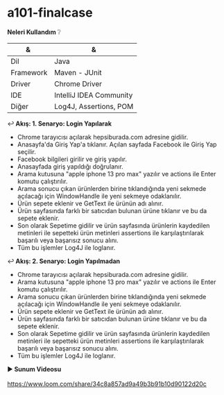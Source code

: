 # a101-finalcase

<b>Neleri Kullandım  </b>:grey_question:

| & | & |
| --- | --- |
| Dil | Java |
| Framework | Maven - JUnit |
| Driver | Chrome Driver |
| IDE | IntelliJ IDEA Community |
| Diğer | Log4J, Assertions, POM |

:leftwards_arrow_with_hook:<b> Akış: 1. Senaryo: Login Yapılarak</b>

- Chrome tarayıcısı açılarak hepsiburada.com adresine gidilir.
- Anasayfa'da Giriş Yap'a tıklanır. Açılan sayfada Facebook ile Giriş Yap seçilir.
- Facebook bilgileri girilir ve giriş yapılır.
- Anasayfada giriş yapıldığı doğrulanır.
- Arama kutusuna "apple iphone 13 pro max" yazılır ve actions ile Enter komutu çalıştırılır.
- Arama sonucu çıkan ürünlerden birine tıklandığında yeni sekmede açılacağı için WindowHandle ile yeni sekmeye odaklanılır.
- Ürün sepete eklenir ve GetText ile ürünün adı alınır.
- Ürün sayfasında farklı bir satıcıdan bulunan ürüne tıklanır ve bu da sepete eklenir.
- Son olarak Sepetime gidilir ve ürün sayfasında ürünlerin kaydedilen metinleri ile sepetteki ürün metinleri assertions ile karşılaştırılarak başarılı veya başarısız sonucu alını.
- Tüm bu işlemler Log4J ile loglanır.

:leftwards_arrow_with_hook:<b> Akış: 2. Senaryo: Login Yapılmadan</b>

- Chrome tarayıcısı açılarak hepsiburada.com adresine gidilir.
- Arama kutusuna "apple iphone 13 pro max" yazılır ve actions ile Enter komutu çalıştırılır.
- Arama sonucu çıkan ürünlerden birine tıklandığında yeni sekmede açılacağı için WindowHandle ile yeni sekmeye odaklanılır.
- Ürün sepete eklenir ve GetText ile ürünün adı alınır.
- Ürün sayfasında farklı bir satıcıdan bulunan ürüne tıklanır ve bu da sepete eklenir.
- Son olarak Sepetime gidilir ve ürün sayfasında ürünlerin kaydedilen metinleri ile sepetteki ürün metinleri assertions ile karşılaştırılarak başarılı veya başarısız sonucu alını.
- Tüm bu işlemler Log4J ile loglanır.

:arrow_forward:<b> Sunum Videosu</b>
<br><br>
https://www.loom.com/share/34c8a857ad9a49b3b91b10d90122d20c
